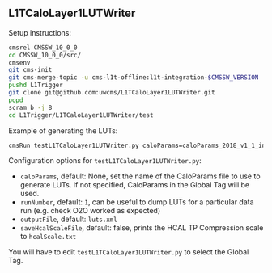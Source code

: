 L1TCaloLayer1LUTWriter
----------------------

Setup instructions:
```bash
cmsrel CMSSW_10_0_0
cd CMSSW_10_0_0/src/
cmsenv
git cms-init
git cms-merge-topic -u cms-l1t-offline:l1t-integration-$CMSSW_VERSION
pushd L1Trigger
git clone git@github.com:uwcms/L1TCaloLayer1LUTWriter.git
popd
scram b -j 8
cd L1Trigger/L1TCaloLayer1LUTWriter/test
```

Example of generating the LUTs:
```bash
cmsRun testL1TCaloLayer1LUTWriter.py caloParams=caloParams_2018_v1_1_inconsistent_cfi
```

Configuration options for `testL1TCaloLayer1LUTWriter.py`:
 * `caloParams`, default: None, set the name of the CaloParams file to use to generate LUTs.  If not specified, CaloParams in the Global Tag will be used.
 * `runNumber`, default: `1`, can be useful to dump LUTs for a particular data run (e.g. check O2O worked as expected)
 * `outputFile`, default: `luts.xml`
 * `saveHcalScaleFile`, default: false, prints the HCAL TP Compression scale to `hcalScale.txt`

You will have to edit `testL1TCaloLayer1LUTWriter.py` to select the Global Tag.
